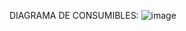 DIAGRAMA DE CONSUMIBLES:
![image](https://github.com/user-attachments/assets/62329b09-4c91-4326-8449-729e55f610de)
